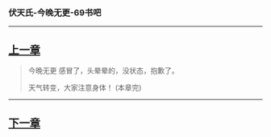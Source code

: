 ### 伏天氏-今晚无更-69书吧

--------
[上一章](./4c81bf3468c7c533c43b58989f133d3d.md)
--------


>
>
>
>今晚无更
>感冒了，头晕晕的，没状态，抱歉了。
>
>天气转变，大家注意身体！
>(本章完)
>
>

--------
[下一章](./5dfe74b25eab4b88631415073ed20ace.md)
--------
